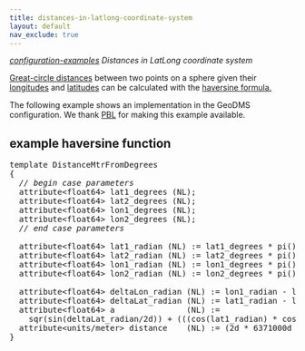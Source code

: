 ```yaml
---
title: distances-in-latlong-coordinate-system
layout: default
nav_exclude: true
---
```

*[configuration-examples](configuration-examples) Distances in LatLong coordinate system*

[Great-circle distances](wikipedia:Great-circle_distance "wikilink") between two points on a sphere given their [longitudes](wikipedia:Longitude "wikilink") and [latitudes](wikipedia:Latitude "wikilink") can be calculated with the [haversine formula.](wikipedia:Haversine_formula "wikilink")

The following example shows an implementation in the GeoDMS configuration. We thank [PBL](https://www.pbl.nl/) for making this example available.

## example haversine function

<pre>
template DistanceMtrFromDegrees
{
  <I>// begin case parameters</I>
  attribute&lt;float64&gt; lat1_degrees (NL);
  attribute&lt;float64&gt; lat2_degrees (NL);
  attribute&lt;float64&gt; lon1_degrees (NL);
  attribute&lt;float64&gt; lon2_degrees (NL);
  <I>// end case parameters</I>

  attribute&lt;float64&gt; lat1_radian (NL) := lat1_degrees * pi() / 180.0;
  attribute&lt;float64&gt; lat2_radian (NL) := lat2_degrees * pi() / 180.0;
  attribute&lt;float64&gt; lon1_radian (NL) := lon1_degrees * pi() / 180.0;
  attribute&lt;float64&gt; lon2_radian (NL) := lon2_degrees * pi() / 180.0;           `

  attribute&lt;float64&gt; deltaLon_radian (NL) := lon1_radian - lon2_radian;`
  attribute&lt;float64&gt; deltaLat_radian (NL) := lat1_radian - lat2_radian;`
  attribute&lt;float64&gt; a               (NL) := 
    sqr(sin(deltaLat_radian/2d)) + (((cos(lat1_radian) * cos(lat2_radian))) * sqr(sin(deltaLon_radian/2d)));
  attribute&lt;units/meter&gt; distance    (NL) := (2d * 6371000d * atan(sqrt(a) / (sqrt(1d - a))))[Units/Meter];
}
</pre>